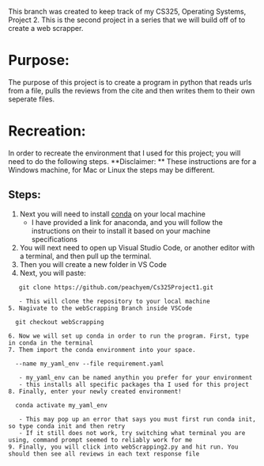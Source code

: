 This branch was created to keep track of my CS325, Operating Systems, Project 2. This is the second project in a series that we will build off of to create a web scrapper.

# Purpose:

   The purpose of this project is to create a program in python that reads urls from a file, pulls the reviews from the cite and then writes them to their own seperate files.

# Recreation:

   In order to recreate the environment that I used for this project; you will need to do the following steps. 
   **Disclaimer: ** These instructions are for a Windows machine, for Mac or Linux the steps may be different.

## Steps:
   1. Next you will need to install [conda](https://docs.anaconda.com/miniconda/miniconda-install/) on your local machine 
      - I have provided a link for anaconda, and you will follow the instructions on their to install it based on your machine specifications
   2. You will next need to open up Visual Studio Code, or another editor with a terminal, and then pull up the terminal.
   3. Then you will create a new folder in VS Code
   4. Next, you will paste: 
   ```
      git clone https://github.com/peachyem/Cs325Project1.git

      - This will clone the repository to your local machine
   5. Nagivate to the webScrapping Branch inside VSCode
   ```
      git checkout webScrapping 
   ```
   6. Now we will set up conda in order to run the program. First, type in conda in the terminal
   7. Them import the conda environment into your space.
   ```
      --name my_yaml_env --file requirement.yaml
   ```
      - my_yaml_env can be named anythin you prefer for your environment
      - this installs all specific packages tha I used for this project
   8. Finally, enter your newly created environment!
   ```
      conda activate my_yaml_env
   ```
      - This may pop up an error that says you must first run conda init, so type conda init and then retry
      - If it still does not work, try switching what terminal you are using, command prompt seemed to reliably work for me
   9. Finally, you will click into webScrapping2.py and hit run. You should then see all reviews in each text response file